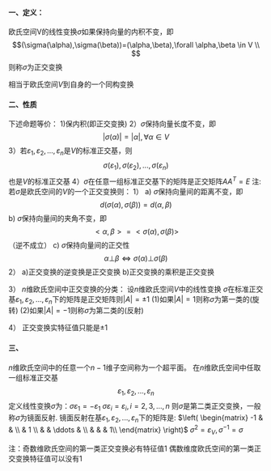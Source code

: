 #### 一、定义：
欧氏空间V的线性变换$\sigma$如果保持向量的内积不变，即$$(\sigma(\alpha),\sigma(\beta))=(\alpha,\beta),\forall \alpha,\beta \in V \\
$$则称$\sigma$为正交变换

相当于欧氏空间$V$到自身的一个同构变换


#### 二、性质
  下述命题等价：
1)保内积(即正交变换)
2）$\sigma$保持向量长度不变，即$$|\sigma(\alpha)|=|\alpha|,\forall \alpha \in V$$3）若$\varepsilon_1,\varepsilon_2,...,\varepsilon_n$是$V$的标准正交基，则$$\sigma(\varepsilon_1),\sigma(\varepsilon_2),...,\sigma(\varepsilon_n)$$也是$V$的标准正交基
4）$\sigma$在任意一组标准正交基下的矩阵是正交矩阵$AA^T=E$
注: 若$\sigma$是欧氏空间的$V$的一个正交变换则：
1）
a) $\sigma$保持向量间的距离不变，即$$d(\sigma(\alpha),\sigma(\beta))=d(\alpha,\beta)$$
b) $\sigma$保持向量间的夹角不变，即$$<\alpha,\beta>=<\sigma(\alpha),\sigma(\beta)>$$（逆不成立）
c) $\sigma$保持向量间的正交性$$\alpha \bot \beta \Leftrightarrow \sigma(\alpha)\bot \sigma(\beta)$$
2）
a)正交变换的逆变换是正交变换
b)正交变换的乘积是正交变换

3）
$n$维欧氏空间中正交变换的分类：
设$n$维欧氏空间$V$中的线性变换$\ \sigma$在标准正交基$\varepsilon_1,\varepsilon_2,...,\varepsilon_n$下的矩阵是正交矩阵则$|A|=\pm 1$
(1)如果$|A|=1$则称$\sigma$为第一类的(旋转)
(2)如果$|A|=-1$则称$\sigma$为第二类的(反射)

4）
正交变换实特征值只能是$\pm 1$


#### 三、
$n$维欧氏空间中的任意一个$n-1$维子空间称为一个超平面。
在$n$维欧氏空间中任取一组标准正交基$$\varepsilon_1,\varepsilon_2,...,\varepsilon_n$$定义线性变换$\sigma$为：$\sigma \varepsilon_1=-\varepsilon_1$
                            $\sigma \varepsilon_i=\varepsilon_i,i=2,3,...,n$
则$\sigma$是第二类正交变换，一般称$\sigma$为镜面反射.
镜面反射在基$\varepsilon_1,\varepsilon_2,...,\varepsilon_n$下的矩阵是:
$\left( \begin{matrix} -1 &  &   \\  & 1  \\    &  & \ddots &  \\ & & & 1\\ \end{matrix} \right)$                   $\sigma^2=\varepsilon_V, \sigma^{-1}=\sigma$


 注：奇数维欧氏空间的第一类正交变换必有特征值1
 偶数维度欧氏空间的第一类正交变换特征值可以没有1